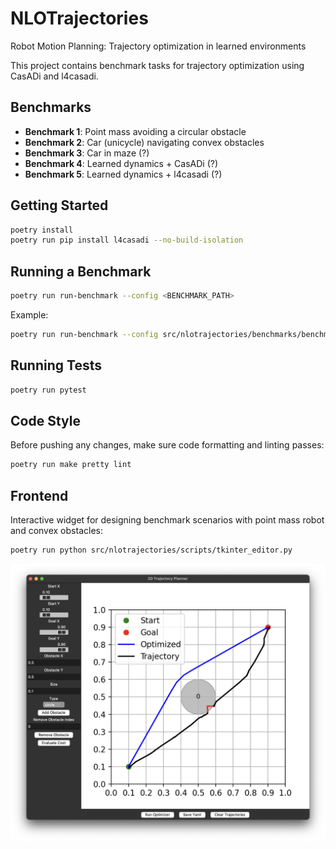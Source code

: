 # NLOTrajectories
Robot Motion Planning: Trajectory optimization in learned environments

This project contains benchmark tasks for trajectory optimization using CasADi and l4casadi.

## Benchmarks
- **Benchmark 1**: Point mass avoiding a circular obstacle
- **Benchmark 2**: Car (unicycle) navigating convex obstacles
- **Benchmark 3**: Car in maze  (?)
- **Benchmark 4**: Learned dynamics + CasADi (?)
- **Benchmark 5**: Learned dynamics + l4casadi  (?)

## Getting Started

```bash
poetry install
poetry run pip install l4casadi --no-build-isolation
```

## Running a Benchmark

```bash
poetry run run-benchmark --config <BENCHMARK_PATH>
```

Example:

```bash
poetry run run-benchmark --config src/nlotrajectories/benchmarks/benchmark_1_dot_circle.yaml
```

## Running Tests

```bash
poetry run pytest
```

## Code Style

Before pushing any changes, make sure code formatting and linting passes:

```bash
poetry run make pretty lint
```


## Frontend

Interactive widget for designing benchmark scenarios with point mass robot and convex obstacles: 

```bash
poetry run python src/nlotrajectories/scripts/tkinter_editor.py
```

![Alt text](docs/frontend.png?raw=true "Title")


